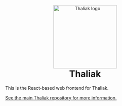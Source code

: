 <p align="center" style="margin-bottom: 0px;">
  <img width="200" src="https://raw.githubusercontent.com/avafloww/Thaliak/main/assets/logo.svg" alt="Thaliak logo" align="center" />
</p>
<h1 align="center" style="margin-top: 0px;">Thaliak</h1>

This is the React-based web frontend for Thaliak.

[See the main Thaliak repository for more information.](https://github.com/avafloww/Thaliak)
